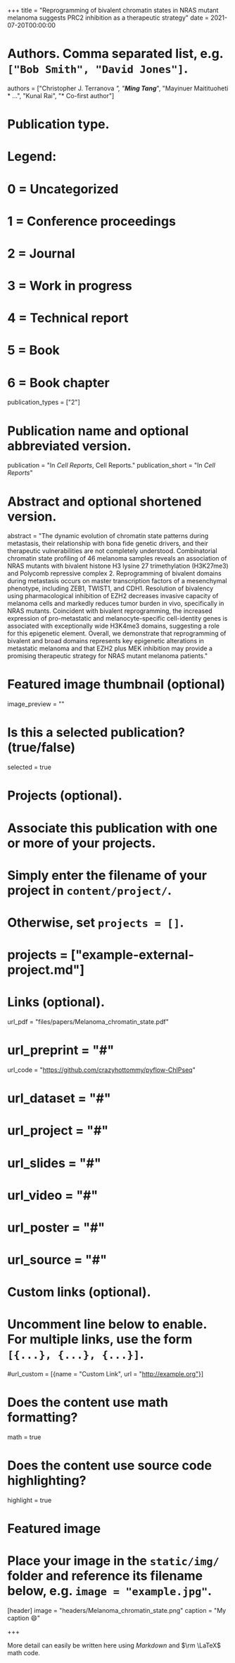+++
title = "Reprogramming of bivalent chromatin states in NRAS mutant melanoma suggests PRC2 inhibition as a therapeutic strategy"
date = 2021-07-20T00:00:00

# Authors. Comma separated list, e.g. `["Bob Smith", "David Jones"]`.
authors = ["Christopher J. Terranova *", "**Ming Tang***", "Mayinuer Maitituoheti * ...", "Kunal Rai", "* Co-first author"]

# Publication type.
# Legend:
# 0 = Uncategorized
# 1 = Conference proceedings
# 2 = Journal
# 3 = Work in progress
# 4 = Technical report
# 5 = Book
# 6 = Book chapter
publication_types = ["2"]

# Publication name and optional abbreviated version.
publication = "In *Cell Reports*, Cell Reports."
publication_short = "In *Cell Reports*"
# Abstract and optional shortened version.
abstract = "The dynamic evolution of chromatin state patterns during metastasis, their relationship with bona fide genetic drivers, and their therapeutic vulnerabilities are not completely understood. Combinatorial chromatin state profiling of 46 melanoma samples reveals an association of NRAS mutants with bivalent histone H3 lysine 27 trimethylation (H3K27me3) and Polycomb repressive complex 2. Reprogramming of bivalent domains during metastasis occurs on master transcription factors of a mesenchymal phenotype, including ZEB1, TWIST1, and CDH1. Resolution of bivalency using pharmacological inhibition of EZH2 decreases invasive capacity of melanoma cells and markedly reduces tumor burden in vivo, specifically in NRAS mutants. Coincident with bivalent reprogramming, the increased expression of pro-metastatic and melanocyte-specific cell-identity genes is associated with exceptionally wide H3K4me3 domains, suggesting a role for this epigenetic element. Overall, we demonstrate that reprogramming of bivalent and broad domains represents key epigenetic alterations in metastatic melanoma and that EZH2 plus MEK inhibition may provide a promising therapeutic strategy for NRAS mutant melanoma patients."

# Featured image thumbnail (optional)
image_preview = ""

# Is this a selected publication? (true/false)
selected = true

# Projects (optional).
#   Associate this publication with one or more of your projects.
#   Simply enter the filename of your project in `content/project/`.
#   Otherwise, set `projects = []`.
# projects = ["example-external-project.md"]

# Links (optional).
url_pdf = "files/papers/Melanoma_chromatin_state.pdf"
# url_preprint = "#"
url_code = "https://github.com/crazyhottommy/pyflow-ChIPseq"
# url_dataset = "#"
# url_project = "#"
# url_slides = "#"
# url_video = "#"
# url_poster = "#"
# url_source = "#"

# Custom links (optional).
#   Uncomment line below to enable. For multiple links, use the form `[{...}, {...}, {...}]`.
#url_custom = [{name = "Custom Link", url = "http://example.org"}]

# Does the content use math formatting?
math = true

# Does the content use source code highlighting?
highlight = true

# Featured image
# Place your image in the `static/img/` folder and reference its filename below, e.g. `image = "example.jpg"`.
[header]
image = "headers/Melanoma_chromatin_state.png"
caption = "My caption :smile:"

+++

More detail can easily be written here using *Markdown* and $\rm \LaTeX$ math code.
